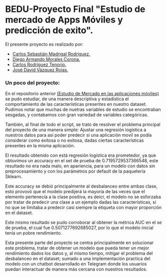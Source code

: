 # BEDU-Proyecto Final "Estudio de mercado de Apps Móviles y predicción de exito".

El presente proyecto es realizado por:

* [Carlos Sebastián Madrigal Rodríguez.](https://github.com/panchis7u7)
* [Diego Armando Morales Corona.](https://github.com/DiegoCorona)
* [Carlos Rodríguez Tenorio.](https://github.com/carlostnorio)
* [José David Vázquez Rojas.](https://github.com/davidvrj)

### Un poco del proyecto: 

En el repositorio anterior [(Estudio de Mercado en las aplicaciones móviles)](https://github.com/DiegoCorona/Proyecto_BEDU_Modulo4_An-lisis_de_Datos_con_Python) se pudo estudiar, de una manera descriptiva y estadística el comportamiento de las características presentes en nuestro dataset. Pudimos notar que muchas de nuetras variables de estudio se encontraban sesgadas, y contabamos con gran variedad de variables categóricas.

También, al final de todo el script, se trato de resolver el problema principal del proyecto de una manera simple: Ajustar una regresión logística a nuestros datos para así poder predecir si una aplicación movíl se podía considerar como exitosa o no exitosa, dadas ciertas características presentes en la misma aplicación.

El resultado obtenido con está regresión logística era prometedor, ya que obtuvimos un accuracy en el set de prueba de 0.7195729537366548, este resultado no era nada malo, en apariencia, para un modelo con datos sin preprocesamiento y con los parámetros por default de la paquetería Sklearn. 

Este accuracy se debió principalmente al desbalanceo entre ambas clase, esto provovó que el modelo predijerá la mayoría de las veces que el elemento pertenecía a la clase positiva, es deicr, el modelo no se esforzaba por tratar de predecir una clase a un ejemplo dadas las características, si no que se limitaba a predecir casi siempre la etiqueta con mayor proporción en el dataset.

Este mismo resultado se pudo corroborar al obtener la métrica AUC en el se de prueba, el cual fue 0.5071277692685027, por lo que el modelo inicial tenía un pobre rendimiento.

Esta presente parte del proyecto se centra principalmente en solucionar este problema, tratar de obtener un modelo que pueda tener un mejor rendimiento dados los datos y, al mismo tiempo, mitigar el problema del desbalanceo en el dataset; sumado a una implementación practica del modelo con un chatbot desarrollado en Telegram donde los usuarios puedan interactuar de manera más cercana con nuestros resultados.
